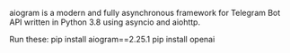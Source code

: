 aiogram is a modern and fully asynchronous framework for Telegram Bot API written in Python 3.8 using asyncio and aiohttp.

Run these:
pip install aiogram==2.25.1
pip install openai

